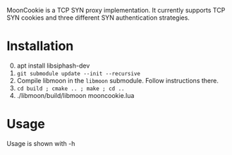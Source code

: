 MoonCookie is a TCP SYN proxy implementation.
It currently supports TCP SYN cookies and three different SYN authentication strategies.

Installation
============
0. apt install libsiphash-dev
1. `git submodule update --init --recursive`
2. Compile libmoon in the `libmoon` submodule. Follow instructions there.
3. `cd build ; cmake .. ; make ; cd ..`
4. ./libmoon/build/libmoon mooncookie.lua <params>

Usage
=====
Usage is shown with -h
